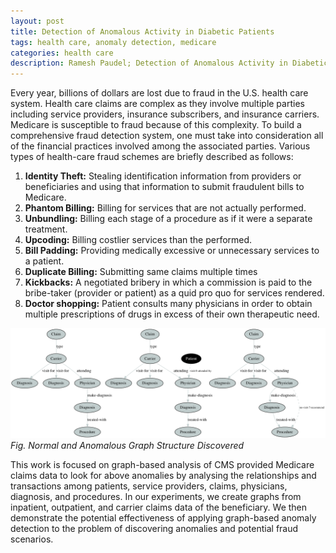 ```yaml
---
layout: post
title: Detection of Anomalous Activity in Diabetic Patients
tags: health care, anomaly detection, medicare
categories: health care
description: Ramesh Paudel; Detection of Anomalous Activity in Diabetic Patients
---
```



Every year, billions of dollars are lost due to fraud in the U.S. health care system. Health care claims are complex as they involve multiple parties including service providers, insurance subscribers, and insurance carriers. Medicare is susceptible to fraud because of this complexity. To build a comprehensive fraud detection system, one must take into consideration all of the financial practices involved among the associated parties. Various types of health-care fraud schemes are briefly described as follows:
1. **Identity Theft:** Stealing identification information from providers or beneficiaries and using that information to submit fraudulent bills to Medicare.
2. **Phantom Billing:** Billing for services that are not actually performed.
3. **Unbundling:** Billing each stage of a procedure as if it were a separate treatment.
4. **Upcoding:** Billing costlier services than the performed.
5. **Bill Padding:** Providing medically excessive or unnecessary services to a patient.
6. **Duplicate Billing:** Submitting same claims multiple times
7. **Kickbacks:** A negotiated bribery in which a commission is paid to the bribe-taker (provider or patient) as a quid pro quo for services rendered.
8. **Doctor shopping:** Patient consults many physicians in order to obtain multiple prescriptions of drugs in excess of their own therapeutic need.

<div class="span2 topimage">
    <a href="../assets/pics/cprobAnom1.png">
        <img src="../assets/pics/cprobAnom1.png"
              title="Normal and Anomalous Graph Structure" alt="Normal and Anomalous Graph Structure"/></a>
    <em>Fig. Normal and Anomalous Graph Structure Discovered</em>
    </div>
   
This work is focused on graph-based analysis of CMS provided Medicare claims data to look for above anomalies by analysing the relationships and transactions among patients, service providers, claims, physicians, diagnosis, and procedures. 
In our experiments, we create graphs from inpatient, outpatient, and carrier claims data of the beneficiary. We then demonstrate the potential effectiveness of applying graph-based anomaly detection to the problem of discovering anomalies and potential fraud scenarios.
